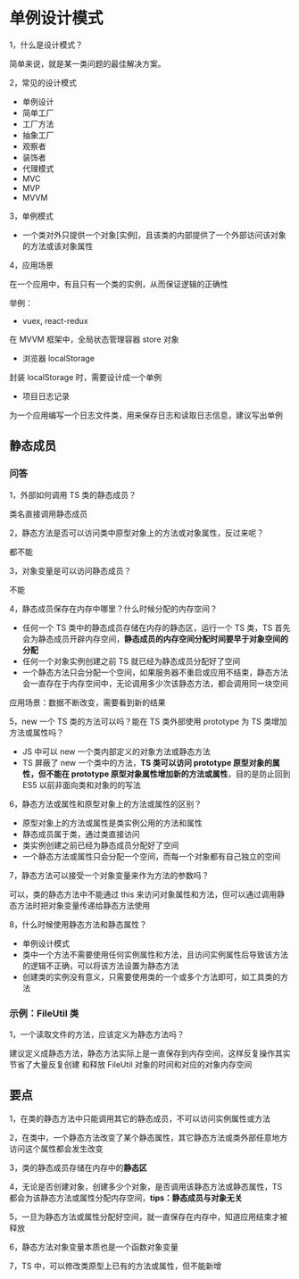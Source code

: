 # 单例设计模式

1，什么是设计模式？

简单来说，就是某一类问题的最佳解决方案。

2，常见的设计模式

- 单例设计
- 简单工厂
- 工厂方法
- 抽象工厂
- 观察者
- 装饰者
- 代理模式
- MVC
- MVP
- MVVM

3，单例模式

- 一个类对外只提供一个对象[实例]，且该类的内部提供了一个外部访问该对象的方法或该对象属性

4，应用场景

在一个应用中，有且只有一个类的实例，从而保证逻辑的正确性

举例：

- vuex, react-redux

在 MVVM 框架中，全局状态管理容器 store 对象

- 浏览器 localStorage

封装 localStorage 时，需要设计成一个单例

- 项目日志记录

为一个应用编写一个日志文件类，用来保存日志和读取日志信息，建议写出单例

## 静态成员

### 问答

1，外部如何调用 TS 类的静态成员？

类名直接调用静态成员

2，静态方法是否可以访问类中原型对象上的方法或对象属性，反过来呢？

都不能

3，对象变量是可以访问静态成员？

不能

4，静态成员保存在内存中哪里？什么时候分配的内存空间？

- 任何一个 TS 类中的静态成员存储在内存的静态区，运行一个 TS 类，TS 首先会为静态成员开辟内存空间，**静态成员的内存空间分配时间要早于对象空间的分配**
- 任何一个对象实例创建之前 TS 就已经为静态成员分配好了空间
- 一个静态方法只会分配一个空间，如果服务器不重启或应用不结束，静态方法会一直存在于内存空间中，无论调用多少次该静态方法，都会调用同一块空间

应用场景：数据不断改变，需要看到新的结果

5，new 一个 TS 类的方法可以吗？能在 TS 类外部使用 prototype 为 TS 类增加方法或属性吗？

- JS 中可以 new 一个类内部定义的对象方法或静态方法
- TS 屏蔽了 new 一个类中的方法，**TS 类可以访问 prototype 原型对象的属性，但不能在 prototype 原型对象属性增加新的方法或属性**，目的是防止回到 ES5 以前非面向类和对象的的写法

6，静态方法或属性和原型对象上的方法或属性的区别？

- 原型对象上的方法或属性是类实例公用的方法和属性
- 静态成员属于类，通过类直接访问
- 类实例创建之前已经为静态成员分配好了空间
- 一个静态方法或属性只会分配一个空间，而每一个对象都有自己独立的空间

7，静态方法可以接受一个对象变量来作为方法的参数吗？

可以，类的静态方法中不能通过 this 来访问对象属性和方法，但可以通过调用静态方法时把对象变量传递给静态方法使用

8，什么时候使用静态方法和静态属性？

- 单例设计模式
- 类中一个方法不需要使用任何实例属性和方法，且访问实例属性后导致该方法的逻辑不正确，可以将该方法设置为静态方法
- 创建类的实例没有意义，只需要使用类的一个或多个方法即可，如工具类的方法

### 示例：FileUtil 类

1，一个读取文件的方法，应该定义为静态方法吗？

建议定义成静态方法，静态方法实际上是一直保存到内存空间，这样反复操作其实节省了大量反复创建 和释放 FileUtil 对象的时间和对应的对象内存空间

## 要点

1，在类的静态方法中只能调用其它的静态成员，不可以访问实例属性或方法

2，在类中，一个静态方法改变了某个静态属性，其它静态方法或类外部任意地方访问这个属性都会发生改变

3，类的静态成员存储在内存中的**静态区**

4，无论是否创建对象，创建多少个对象，是否调用该静态方法或静态属性，TS 都会为该静态方法或属性分配内存空间，**tips：静态成员与对象无关**

5，一旦为静态方法或属性分配好空间，就一直保存在内存中，知道应用结束才被释放

6，静态方法对象变量本质也是一个函数对象变量

7，TS 中，可以修改类原型上已有的方法或属性，但不能新增
